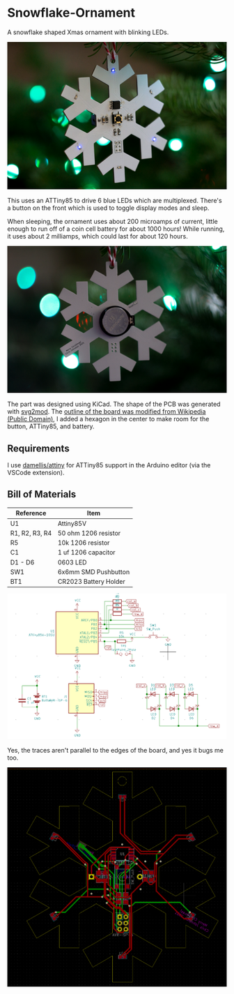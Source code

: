 # Snowflake-Ornament

A snowflake shaped Xmas ornament with blinking LEDs.

![Image of the snowflake ornament.](images/snowflake.png)

This uses an ATTiny85 to drive 6 blue LEDs which are multiplexed.
There's a button on the front which is used to toggle display modes
and sleep.

When sleeping, the ornament uses about 200 microamps of current, little enough to run
off of a coin cell battery for about 1000 hours! While running, it uses about 2 milliamps,
which could last for about 120 hours.

![Image of the back of the ornament.](images/back.png)

The part was designed using KiCad. The shape of the PCB was generated with
[svg2mod]. The [outline of the board was modified from Wikipedia (Public Domain)](https://en.wikipedia.org/wiki/File:Snow_flake.svg), I added a hexagon in the
center to make room for the button, ATTiny85, and battery.

[svg2mod]: https://github.com/svg2mod/svg2mod

## Requirements

I use [damellis/attiny] for ATTiny85 support in the Arduino editor (via the VSCode extension).

[damellis/attiny]: https://github.com/damellis/attiny

## Bill of Materials

| Reference | Item |
| --------- | ---- |
| U1 | Attiny85V |
| R1, R2, R3, R4 | 50 ohm 1206 resistor |
| R5 | 10k 1206 resistor |
| C1 | 1 uf 1206 capacitor |
| D1 - D6 | 0603 LED |
| SW1 | 6x6mm SMD Pushbutton |
| BT1 | CR2023 Battery Holder |

![Schematic screenshot](images/schematic-screenshot.png)

Yes, the traces aren't parallel to the edges of the board, and yes it bugs me too.

![PCB screenshot](images/pcb.png)